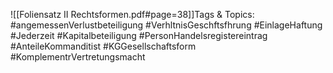 
![[Foliensatz II Rechtsformen.pdf#page=38]]Tags & Topics:
   #angemessenVerlustbeteiligung
   #VerhltnisGeschftsfhrung
   #EinlageHaftung
   #Jederzeit
   #Kapitalbeteiligung
   #PersonHandelsregistereintrag
   #AnteileKommanditist
   #KGGesellschaftsform
   #KomplementrVertretungsmacht